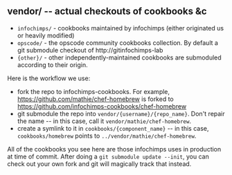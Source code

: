 ## vendor/ -- actual checkouts of cookbooks &c

* `infochimps/` - cookbooks maintained by infochimps (either originated us or heavily modified)
* `opscode/`    - the opscode community cookbooks collection. By default a git submodule checkout of http://gitinfochimps-lab
* `{other}/`    - other independently-maintained cookbooks are submoduled according to their origin.

Here is the workflow we use:

* fork the repo to infochimps-cookbooks. For example, https://github.com/mathie/chef-homebrew is forked to https://github.com/infochimps-cookbooks/chef-homebrew
* git submodule the repo into `vendor/{username}/{repo_name}`.  Don't repair the name -- in this case, call it `vendor/mathie/chef-homebrew`.
* create a symlink to it in `cookbooks/{component_name}` -- in this case, `cookbooks/homebrew` points to `../vendor/mathie/chef-homebrew`.

All of the cookbooks you see here are those infochimps uses in production at time of commit. After doing a `git submodule update --init`, you can check out your own fork and git will magically track that instead.
